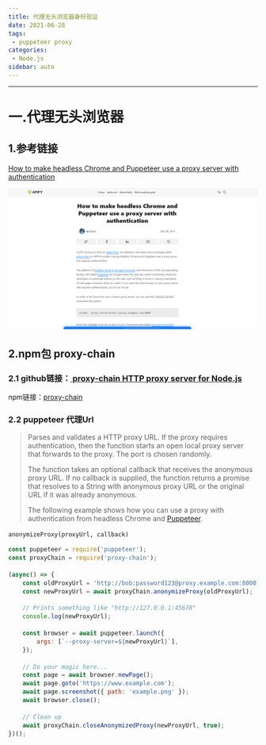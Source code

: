 ```yaml
---
title: 代理无头浏览器身份验证
date: 2021-06-28
tags:
 - puppeteer proxy
categories: 
 - Node.js
sidebar: auto
---
```

---

# 一.代理无头浏览器

## 1.参考链接

[How to make headless Chrome and Puppeteer use a proxy server with authentication](https://medium.com/@jancurn/how-to-make-headless-chrome-and-puppeteer-use-a-proxy-server-with-authentication-249a21a79212)

![puppeteer-proxy](../imgs/headless.jpg)

## 2.npm包 proxy-chain

### 2.1 github链接：[ proxy-chain HTTP proxy server for Node.js ]( https://github.com/AlexGodard/proxy-chain/packages/555113 )
npm链接：[proxy-chain](https://www.npmjs.com/package/proxy-chain)

### 2.2 puppeteer 代理Url

> Parses and validates a HTTP proxy URL. If the proxy requires authentication,
> then the function starts an open local proxy server that forwards to the proxy.
> The port is chosen randomly.
>
> The function takes an optional callback that receives the anonymous proxy URL.
> If no callback is supplied, the function returns a promise that resolves to a String with
> anonymous proxy URL or the original URL if it was already anonymous.
>
> The following example shows how you can use a proxy with authentication
> from headless Chrome and [Puppeteer](https://github.com/GoogleChrome/puppeteer).

`anonymizeProxy(proxyUrl, callback)`

```js
const puppeteer = require('puppeteer');
const proxyChain = require('proxy-chain');

(async() => {
    const oldProxyUrl = 'http://bob:password123@proxy.example.com:8000';
    const newProxyUrl = await proxyChain.anonymizeProxy(oldProxyUrl);

    // Prints something like "http://127.0.0.1:45678"
    console.log(newProxyUrl);

    const browser = await puppeteer.launch({
        args: [`--proxy-server=${newProxyUrl}`],
    });

    // Do your magic here...
    const page = await browser.newPage();
    await page.goto('https://www.example.com');
    await page.screenshot({ path: 'example.png' });
    await browser.close();

    // Clean up
    await proxyChain.closeAnonymizedProxy(newProxyUrl, true);
})();
```

